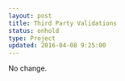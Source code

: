 ```yaml
---
layout: post
title: Third Party Validations
status: onhold
type: Project
updated: 2016-04-08 9:25:00
---
```


No change.
